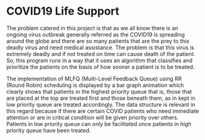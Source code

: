 # COVID19 Life Support
The problem catered in this project is that as we all know there is an ongoing virus outbreak generally referred as the COVID19 is spreading around the globe and there are so many patients that are the prey to this deadly virus and need medical assistance. The problem is that this virus is extremely deadly and if not treated on time can cause death of the patient. So, this program runs in a way that it uses an algorithm that classifies and prioritize the patients on the basis of how sooner a patient is to be treated. 

The implementation of MLFQ (Multi-Level Feedback Queue) using RR (Round Robin) scheduling is displayed by a bar graph animation which clearly shows that patients in the highest priority queue that is, those that are placed at the top are treated first and those beneath them, as in kept in low priority queue are treated accordingly. The data structure is relevant in this regard because if there are certain COVID patients who need immediate attention or are in critical condition will be given priority over others. Patients in low priority queue can only be facilitated once patients in high priority queue have been treated.
